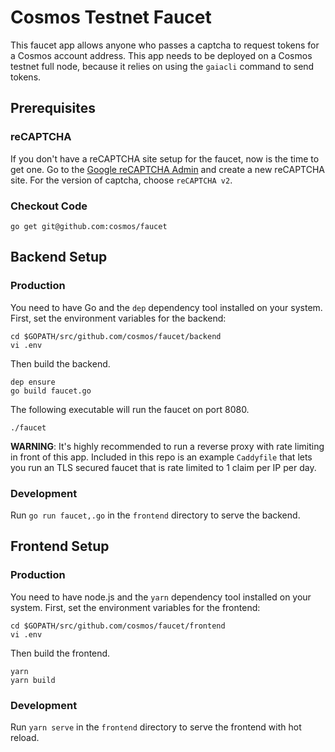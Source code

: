 # Cosmos Testnet Faucet

This faucet app allows anyone who passes a captcha to request tokens for a Cosmos account address. This app needs to be deployed on a Cosmos testnet full node, because it relies on using the `gaiacli` command to send tokens.

## Prerequisites

### reCAPTCHA

If you don't have a reCAPTCHA site setup for the faucet, now is the time to get one. Go to the [Google reCAPTCHA Admin](https://www.google.com/recaptcha/admin) and create a new reCAPTCHA site. For the version of captcha, choose `reCAPTCHA v2`.

### Checkout Code

```
go get git@github.com:cosmos/faucet
```

## Backend Setup

### Production

You need to have Go and the `dep` dependency tool installed on your system. First, set the environment variables for the backend:

```
cd $GOPATH/src/github.com/cosmos/faucet/backend
vi .env
```

Then build the backend.

```
dep ensure
go build faucet.go
```

The following executable will run the faucet on port 8080. 

```
./faucet
```

**WARNING**: It's highly recommended to run a reverse proxy with rate limiting in front of this app. Included in this repo is an example `Caddyfile` that lets you run an TLS secured faucet that is rate limited to 1 claim per IP per day.

### Development

Run `go run faucet,.go` in the `frontend` directory to serve the backend.

## Frontend Setup

### Production

You need to have node.js and the `yarn` dependency tool installed on your system. First, set the environment variables for the frontend:

```
cd $GOPATH/src/github.com/cosmos/faucet/frontend
vi .env
```

Then build the frontend.
```
yarn
yarn build
```

### Development

Run `yarn serve` in the `frontend` directory to serve the frontend with hot reload.
